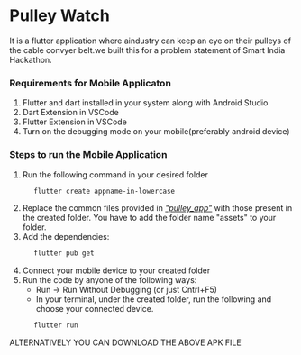 # Pulley Watch
It is a flutter application where aindustry can keep an eye on their pulleys of the cable convyer belt.we built this for a problem statement of Smart India Hackathon.

### Requirements for Mobile Applicaton

1. Flutter and dart installed in your system along with Android Studio
2. Dart Extension in VSCode
3. Flutter Extension in VSCode
4. Turn on the debugging mode on your mobile(preferably android device)

### Steps to run the Mobile Application

1. Run the following command in your desired folder
```sh
      flutter create appname-in-lowercase
```
2. Replace the common files provided in  [*"pulley_app"*](https://github.com/anaghahj/SIH/tree/main/pulley_app)  with those present in the created folder. You have to add the folder name "assets" to your folder.
3. Add the dependencies:
```sh
      flutter pub get
```
4. Connect your mobile device to your created folder
5. Run the code by anyone of the following ways:
    - Run -> Run Without Debugging (or just Cntrl+F5)
    - In your terminal, under the created folder, run the following and choose your connected device. 
```sh
      flutter run
```

ALTERNATIVELY YOU CAN DOWNLOAD THE ABOVE APK FILE
